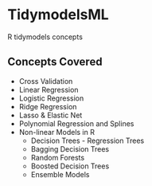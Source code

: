 # TidymodelsML
R tidymodels concepts

## Concepts Covered

- Cross Validation
- Linear Regression
- Logistic Regression
- Ridge Regression
- Lasso & Elastic Net
- Polynomial Regression and Splines
- Non-linear Models in R 
  - Decision Trees - Regression Trees
  - Bagging Decision Trees
  - Random Forests
  - Boosted Decision Trees
  - Ensemble Models
